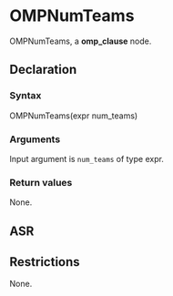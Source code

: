 <!-- This is an automatically generated file. Do not edit it manually. -->

# OMPNumTeams

OMPNumTeams, a **omp_clause** node.

## Declaration

### Syntax

OMPNumTeams(expr num_teams)

### Arguments
Input argument is `num_teams` of type expr.

### Return values

None.

## ASR

<!-- Generate ASR using pickle. -->

## Restrictions

<!-- Generated from asr_verify.cpp. -->
None.